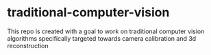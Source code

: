 # traditional-computer-vision
This repo is created with a goal to work on traditional computer vision algorithms specifically targeted towards camera calibration and 3d reconstruction
